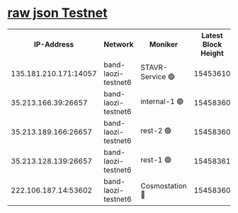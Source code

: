 
[raw json Testnet](https://rpc-check.bandt.stavr.tech/bandt/rpcbandt_result.json)
=

<table><tr><th>IP-Address</th><th>Network</th><th>Moniker</th><th>Latest Block Height</th><th>Earliest Block Height</th><th>Catching Up</th><th>Tx Index</th><th>Voting Power</th><th>Scan Time</th></tr><tr><td>135.181.210.171:14057</td><td>band-laozi-testnet6</td><td>STAVR-Service 🟢</td><td>15453610</td><td>15322501</td><td>False</td><td>on</td><td>0</td><td>2024-02-02T11:05:50.869634126UTC</td></tr><tr><td>35.213.166.39:26657</td><td>band-laozi-testnet6</td><td>internal-1 🟢</td><td>15458360</td><td>15358360</td><td>False</td><td>on</td><td>0</td><td>2024-02-02T11:05:53.347105830UTC</td></tr><tr><td>35.213.189.166:26657</td><td>band-laozi-testnet6</td><td>rest-2 🟢</td><td>15458360</td><td>15358360</td><td>False</td><td>on</td><td>0</td><td>2024-02-02T11:05:54.225830773UTC</td></tr><tr><td>35.213.128.139:26657</td><td>band-laozi-testnet6</td><td>rest-1 🟢</td><td>15458361</td><td>15358361</td><td>False</td><td>on</td><td>0</td><td>2024-02-02T11:05:57.153370638UTC</td></tr><tr><td>222.106.187.14:53602</td><td>band-laozi-testnet6</td><td>Cosmostation 🔴</td><td>15458360</td><td>15423001</td><td>False</td><td>on</td><td>2203623</td><td>2024-02-02T11:05:52.416128901UTC</td></tr></table>
